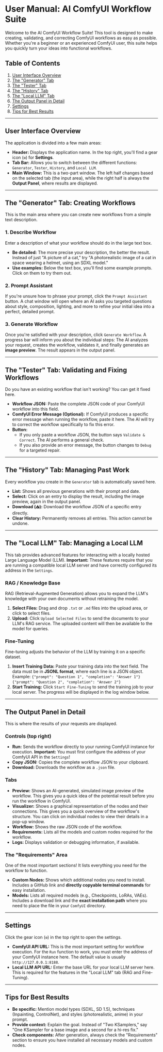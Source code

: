 # User Manual: AI ComfyUI Workflow Suite

Welcome to the AI ComfyUI Workflow Suite! This tool is designed to make creating, validating, and correcting ComfyUI workflows as easy as possible. Whether you're a beginner or an experienced ComfyUI user, this suite helps you quickly turn your ideas into functional workflows.

## Table of Contents
1.  [User Interface Overview](#user-interface-overview)
2.  [The "Generator" Tab](#the-generator-tab-creating-workflows)
3.  [The "Tester" Tab](#the-tester-tab-validating-and-fixing-workflows)
4.  [The "History" Tab](#the-history-tab-managing-past-work)
5.  [The "Local LLM" Tab](#the-local-llm-tab-managing-a-local-llm)
6.  [The Output Panel in Detail](#the-output-panel-in-detail)
7.  [Settings](#settings)
8.  [Tips for Best Results](#tips-for-best-results)

---

## User Interface Overview

The application is divided into a few main areas:

-   **Header:** Displays the application name. In the top right, you'll find a gear icon (`⚙️`) for **Settings**.
-   **Tab Bar:** Allows you to switch between the different functions: `Generator`, `Tester`, `History`, and `Local LLM`.
-   **Main Window:** This is a two-part window. The left half changes based on the selected tab (the input area), while the right half is always the **Output Panel**, where results are displayed.

---

## The "Generator" Tab: Creating Workflows

This is the main area where you can create new workflows from a simple text description.

### 1. Describe Workflow
Enter a description of what your workflow should do in the large text box.

-   **Be detailed:** The more precise your description, the better the result. Instead of just "A picture of a cat," try "A photorealistic image of a cat in space wearing a helmet, using an SDXL model."
-   **Use examples:** Below the text box, you'll find some example prompts. Click on them to try them out.

### 2. Prompt Assistant
If you're unsure how to phrase your prompt, click the `Prompt Assistant` button. A chat window will open where an AI asks you targeted questions about style, composition, lighting, and more to refine your initial idea into a perfect, detailed prompt.

### 3. Generate Workflow
Once you're satisfied with your description, click `Generate Workflow`. A progress bar will inform you about the individual steps: The AI analyzes your request, creates the workflow, validates it, and finally generates an **image preview**. The result appears in the output panel.

---

## The "Tester" Tab: Validating and Fixing Workflows

Do you have an existing workflow that isn't working? You can get it fixed here.

-   **Workflow JSON:** Paste the complete JSON code of your ComfyUI workflow into this field.
-   **ComfyUI Error Message (Optional):** If ComfyUI produces a specific error message when running the workflow, paste it here. The AI will try to correct the workflow specifically to fix this error.
-   **Button:**
    -   If you only paste a workflow JSON, the button says `Validate & Correct`. The AI performs a general check.
    -   If you also provide an error message, the button changes to `Debug` for a targeted repair.

---

## The "History" Tab: Managing Past Work

Every workflow you create in the `Generator` tab is automatically saved here.

-   **List:** Shows all previous generations with their prompt and date.
-   **Select:** Click on an entry to display the result, including the image preview, again in the output panel.
-   **Download (`📥`):** Download the workflow JSON of a specific entry directly.
-   **Clear History:** Permanently removes all entries. This action cannot be undone.

---

## The "Local LLM" Tab: Managing a Local LLM

This tab provides advanced features for interacting with a locally hosted Large Language Model (LLM). **Important:** These features require that you are running a compatible local LLM server and have correctly configured its address in the `Settings`.

### RAG / Knowledge Base
RAG (Retrieval-Augmented Generation) allows you to expand the LLM's knowledge with your own documents without retraining the model.

1.  **Select Files:** Drag and drop `.txt` or `.md` files into the upload area, or click to select files.
2.  **Upload:** Click `Upload Selected Files` to send the documents to your LLM's RAG service. The uploaded content will then be available to the model for queries.

### Fine-Tuning
Fine-tuning adjusts the behavior of the LLM by training it on a specific dataset.

1.  **Insert Training Data:** Paste your training data into the text field. The data must be in **JSONL format**, where each line is a JSON object. Example:
    `{"prompt": "Question 1", "completion": "Answer 1"}`
    `{"prompt": "Question 2", "completion": "Answer 2"}`
2.  **Start Training:** Click `Start Fine-Tuning` to send the training job to your local server. The progress will be displayed in the log window below.

---

## The Output Panel in Detail

This is where the results of your requests are displayed.

### Controls (top right)
-   **Run:** Sends the workflow directly to your running ComfyUI instance for execution. **Important:** You must first configure the address of your ComfyUI API in the `Settings`!
-   **Copy JSON:** Copies the complete workflow JSON to your clipboard.
-   **Download:** Downloads the workflow as a `.json` file.

### Tabs
-   **Preview:** Shows an AI-generated, simulated image preview of the workflow. This gives you a quick idea of the potential result before you run the workflow in ComfyUI.
-   **Visualizer:** Shows a graphical representation of the nodes and their connections. This gives you a quick overview of the workflow's structure. You can click on individual nodes to view their details in a pop-up window.
-   **Workflow:** Shows the raw JSON code of the workflow.
-   **Requirements:** Lists all the models and custom nodes required for the workflow.
-   **Logs:** Displays validation or debugging information, if available.

### The "Requirements" Area
One of the most important sections! It lists everything you need for the workflow to function.
-   **Custom Nodes:** Shows which additional nodes you need to install. Includes a GitHub link and **directly copyable terminal commands** for easy installation.
-   **Models:** Lists all required models (e.g., Checkpoints, LoRAs, VAEs). Includes a download link and the **exact installation path** where you need to place the file in your `ComfyUI` directory.

---

## Settings

Click the gear icon (`⚙️`) in the top right to open the settings.

-   **ComfyUI API URL:** This is the most important setting for workflow execution. For the `Run` function to work, you must enter the address of your ComfyUI instance here. The default value is usually `http://127.0.0.1:8188`.
-   **Local LLM API URL:** Enter the base URL for your local LLM server here. This is required for the features in the "Local LLM" tab (RAG and Fine-Tuning).

---

## Tips for Best Results

-   **Be specific:** Mention model types (SDXL, SD 1.5), techniques (Inpainting, ControlNet), and styles (photorealistic, anime) in your prompt.
-   **Provide context:** Explain the goal. Instead of "Two KSamplers," say "One KSampler for a base image and a second for a hi-res fix."
-   **Check components:** After generation, always check the "Requirements" section to ensure you have installed all necessary models and custom nodes.
